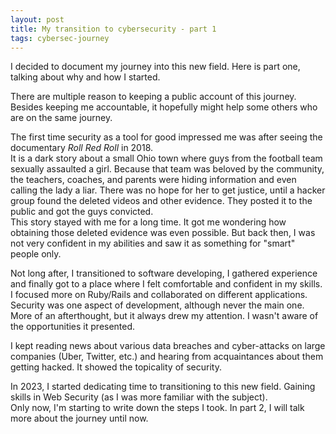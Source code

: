 ```yaml
---
layout: post
title: My transition to cybersecurity - part 1
tags: cybersec-journey
---
```


I decided to document my journey into this new field. Here is part one, talking about why and how I started.

There are multiple reason to keeping a public account of this journey. Besides keeping me accountable, it hopefully might help some others who are on the same journey.

The first time security as a tool for good impressed me was after seeing the documentary *Roll Red Roll* in 2018.   
It is a dark story about a small Ohio town where guys from the football team sexually assaulted a girl. Because that team was beloved by the community, the teachers, coaches, and parents were hiding information and even calling the lady a liar. There was no hope for her to get justice, until a hacker group found the deleted videos and other evidence. They posted it to the public and got the guys convicted.    
This story stayed with me for a long time. It got me wondering how obtaining those deleted evidence was even possible. But back then, I was not very confident in my abilities and saw it as something for "smart" people only.

Not long after, I transitioned to software developing, I gathered experience and finally got to a place where I felt comfortable and confident in my skills.  
I focused more on Ruby/Rails and collaborated on different applications. Security was one aspect of development, although never the main one. More of an afterthought, but it always drew my attention. I wasn't aware of the opportunities it presented.    

I kept reading news about various data breaches and cyber-attacks on large companies (Uber, Twitter, etc.) and hearing from acquaintances about them getting hacked. It showed the topicality of security.

In 2023, I started dedicating time to transitioning to this new field. Gaining skills in Web Security (as I was more familiar with the subject).   
Only now, I'm starting to write down the steps I took. In part 2, I will talk more about the journey until now.
